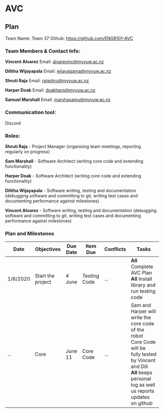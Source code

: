 # AVC
## Plan
Team Name: Team 37
Github: https://github.com/ENGR101-AVC
### Team Members & Contact Info:
**Vincent Alvarez**
Email: alvarevinc@myvuw.ac.nz

**Dilitha Wijayapala**
Email: wijayagama@myvuw.ac.nz

**Shruti Raja**
Email: rajashru@myvuw.ac.nz

**Harper Doak**
Email: doakharp@myvuw.ac.nz

**Samuel Marshall**
Email: marshasamu@myvuw.ac.nz

### Communication tool:
Discord

### Roles:
**Shruti Raja** - Project Manager (organising team meetings, reporting regularly on progress)

**Sam Marshall** - Software Architect (writing core code and extending functionality)

**Harper Doak** - Software Architect (writing core code and extending functionality)

**Dilitha Wijayapala** - Software writing, testing and documentation (debugging software and committing to git, writing test cases and documenting performance against milestones)

**Vincent Alvarez** - Software writing, testing and documentation (debugging software and committing to git, writing test cases and documenting performance against milestones)

### Plan and Milestones
|Date|Objectives|Due Date|Item Due|Conflicts|Tasks|
|----|----|-----|----|---|---|
|1/6/2020|Start the project|4 June|Testing Code|...|**All** Complete AVC Plan<br>**All** Install library and run testing code|1
|...|Core|June 11|Core Code|...|Sam and Harper will write the core code of the robot<br>Core Code will be fully tested by Vincent and Dili<br>**All** keeps personal log as well us reports updates on github|
